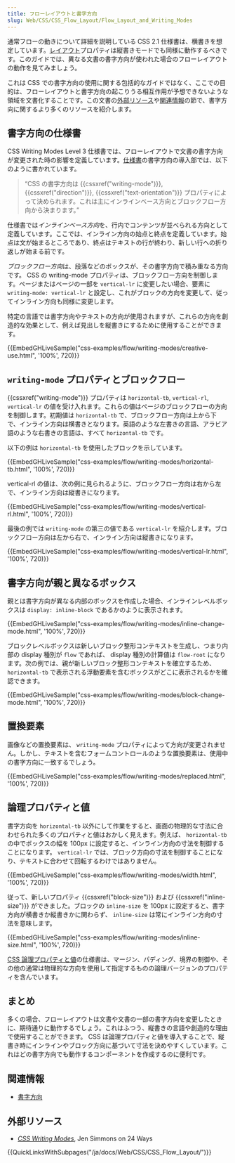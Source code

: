 ```yaml
---
title: フローレイアウトと書字方向
slug: Web/CSS/CSS_Flow_Layout/Flow_Layout_and_Writing_Modes
---
```

通常フローの動きについて詳細を説明している CSS 2.1 仕様書は、横書きを想定しています。[レイアウト](/ja/docs/Web/CSS/CSS_Flow_Layout/Block_and_Inline_Layout_in_Normal_Flow)プロパティは縦書きモードでも同様に動作するべきです。このガイドでは、異なる文書の書字方向が使われた場合のフローレイアウトの動作を見てみましょう。

これは CSS での書字方向の使用に関する包括的なガイドではなく、ここでの目的は、フローレイアウトと書字方向の起こりうる相互作用が予想できないような領域を文書化することです。この文書の[外部リソース](#External_Resources)や[関連情報](#See_Also)の節で、書字方向に関するより多くのリソースを紹介します。

## 書字方向の仕様書

CSS Writing Modes Level 3 仕様書では、フローレイアウトで文書の書字方向が変更された時の影響を定義しています。[仕様書](https://drafts.csswg.org/css-writing-modes-3/#text-flow)の書字方向の導入部では、以下のように書かれています。

> “CSS の書字方向は {{cssxref("writing-mode")}}, {{cssxref("direction")}}, {{cssxref("text-orientation")}} プロパティによって決められます。これは主にインラインベース方向とブロックフロー方向から決まります。”

仕様書では*インラインベース方向*を、行内でコンテンツが並べられる方向として定義しています。ここでは、インライン方向の始点と終点を定義しています。始点は文が始まるところであり、終点はテキストの行が終わり、新しい行への折り返しが始まる前です。

*ブロックフロー方向*は、段落などのボックスが、その書字方向で積み重なる方向です。 CSS の writing-mode プロパティは、ブロックフロー方向を制御します。ページまたはページの一部を `vertical-lr` に変更したい場合、要素に `writing-mode: vertical-lr` と設定し、これがブロックの方向を変更して、従ってインライン方向も同様に変更します。

特定の言語では書字方向やテキストの方向が使用されますが、これらの方向を創造的な効果として、例えば見出しを縦書きにするために使用することができます。

{{EmbedGHLiveSample("css-examples/flow/writing-modes/creative-use.html", '100%', 720)}}

## `writing-mode` プロパティとブロックフロー

{{cssxref("writing-mode")}} プロパティは `horizontal-tb`, `vertical-rl`, `vertical-lr` の値を受け入れます。これらの値はページのブロックフローの方向を制御します。初期値は `horizontal-tb` で、ブロックフロー方向は上から下で、インライン方向は横書きとなります。英語のような左書きの言語、アラビア語のような右書きの言語は、すべて `horizontal-tb` です。

以下の例は `horizontal-tb` を使用したブロックを示しています。

{{EmbedGHLiveSample("css-examples/flow/writing-modes/horizontal-tb.html", '100%', 720)}}

vertical-rl の値は、次の例に見られるように、ブロックフロー方向は右から左で、インライン方向は縦書きになります。

{{EmbedGHLiveSample("css-examples/flow/writing-modes/vertical-rl.html", '100%', 720)}}

最後の例では `writing-mode` の第三の値である `vertical-lr` を紹介します。ブロックフロー方向は左から右で、インライン方向は縦書きになります。

{{EmbedGHLiveSample("css-examples/flow/writing-modes/vertical-lr.html", '100%', 720)}}

## 書字方向が親と異なるボックス

親とは書字方向が異なる内部のボックスを作成した場合、インラインレベルボックスは `display: inline-block` であるかのように表示されます。

{{EmbedGHLiveSample("css-examples/flow/writing-modes/inline-change-mode.html", '100%', 720)}}

ブロックレベルボックスは新しいブロック整形コンテキストを生成し、つまり内部の display 種別が `flow` であれば、 display 種別の計算値は `flow-root` になります。次の例では、親が新しいブロック整形コンテキストを確立するため、 `horizontal-tb` で表示される浮動要素を含むボックスがどこに表示されるかを確認できます。

{{EmbedGHLiveSample("css-examples/flow/writing-modes/block-change-mode.html", '100%', 720)}}

## 置換要素

画像などの置換要素は、 `writing-mode` プロパティによって方向が変更されません。しかし、テキストを含むフォームコントロールのような置換要素は、使用中の書字方向に一致するでしょう。

{{EmbedGHLiveSample("css-examples/flow/writing-modes/replaced.html", '100%', 720)}}

## 論理プロパティと値

書字方向を `horizontal-tb` 以外にして作業をすると、画面の物理的な寸法に合わせられた多くのプロパティと値はおかしく見えます。例えば、 `horizontal-tb` の中でボックスの幅を 100px に設定すると、インライン方向の寸法を制御することになります。 `vertical-lr` では、ブロック方向の寸法を制御することになり、テキストに合わせて回転するわけではありません。

{{EmbedGHLiveSample("css-examples/flow/writing-modes/width.html", '100%', 720)}}

従って、新しいプロパティ {{cssxref("block-size")}} および {{cssxref("inline-size")}} ができました。ブロックの `inline-size` を 100px に設定すると、書字方向が横書きか縦書きかに関わらず、 `inline-size` は常にインライン方向の寸法を意味します。

{{EmbedGHLiveSample("css-examples/flow/writing-modes/inline-size.html", '100%', 720)}}

[CSS 論理プロパティと値](/ja/docs/Web/CSS/CSS_Logical_Properties)の仕様書は、マージン、パディング、境界の制御や、その他の通常は物理的な方向を使用して指定するものの論理バージョンのプロパティを含んでいます。

## まとめ

多くの場合、フローレイアウトは文書や文書の一部の書字方向を変更したときに、期待通りに動作するでしょう。これはふつう、縦書きの言語や創造的な理由で使用することができます。 CSS は論理プロパティと値を導入することで、縦書き時にインラインやブロック方向に基づいて寸法を決めやすくしています。これはどの書字方向でも動作するコンポーネントを作成するのに便利です。

## 関連情報

- [書字方向](/ja/docs/Web/CSS/CSS_Writing_Modes)

## 外部リソース

- _[CSS Writing Modes](https://24ways.org/2016/css-writing-modes/)_, Jen Simmons on 24 Ways

{{QuickLinksWithSubpages("/ja/docs/Web/CSS/CSS_Flow_Layout/")}}
